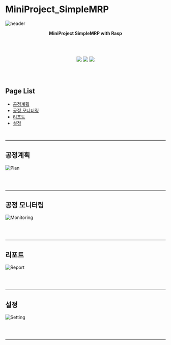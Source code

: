 # MiniProject_SimpleMRP


![header](https://capsule-render.vercel.app/api?type=shark&color=auto&height=300&section=header&text=MiniProject_SimpleMRP%20&fontSize=50&animation=fadeIn&fontAlignY=38)
<br>
<p align='center'><b> MiniProject SimpleMRP with Rasp </b></p>
<p align='center'>
   <br>
   <br>
   <br>
    <img src="https://img.shields.io/badge/Rasp%20-%23F7DF1E.svg?&style=for-the-badge&&logoColor=white"/>
    <img src="https://img.shields.io/badge/MySQL%20-%2300D8FF.svg?&style=for-the-badge&&logoColor=white"/>
    <img src="https://img.shields.io/badge/ASP.Net%20-%2300D8FF.svg?&style=for-the-badge&&logoColor=white"/>
</p>
<br>
<br>

## Page List
 - [공정계획](#Plan)
 - [공정 모니터링](#Monitoring)
 - [리포트](#Report)
 - [설정](#Setting)

<br>

-------------------

## 공정계획 <a id = "Plan" text-align="center" text-size="20pm">

![Plan](https://user-images.githubusercontent.com/38821846/126607212-89ac001f-ffb0-49b9-ba14-748bdee89868.png)


<br>
<br>
   
-------------------  
   
## 공정 모니터링 <a id = "Monitoring">

![Monitoring](https://user-images.githubusercontent.com/38821846/126607306-6fa0a969-741b-4ff4-b785-f86163604eb8.png)

<br>
<br>
   
-------------------

## 리포트<a id = "Report">

![Report](https://user-images.githubusercontent.com/38821846/126607432-0dfe544c-75fe-42ac-bb76-62487a879ec9.png)

<br>
<br>   

-------------------

## 설정<a id = "Setting">

![Setting](https://user-images.githubusercontent.com/38821846/126607556-a4c78253-cb6b-4acd-97a5-3fa3d3de36fd.png)
  
<br>
<br>
   
-------------------
